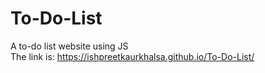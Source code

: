 # To-Do-List

A to-do list website using JS<br>
The link is: https://ishpreetkaurkhalsa.github.io/To-Do-List/

